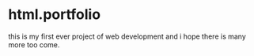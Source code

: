 # html.portfolio
this is my first ever project of web development and i hope there is many more too come.
